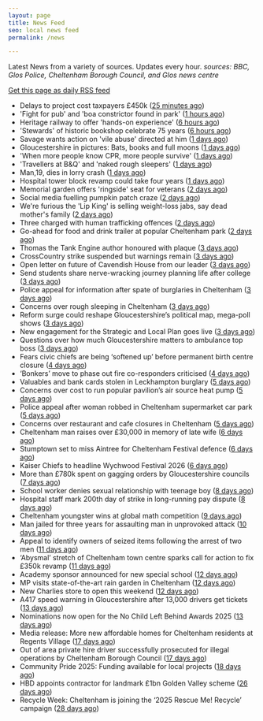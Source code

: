 ```yaml
---
layout: page
title: News Feed
seo: local news feed
permalink: /news

---
```


Latest News from a variety of sources. Updates every hour.
_sources: BBC, Glos Police, Cheltenham Borough Council, and Glos news centre_

[Get this page as daily RSS feed](/daily.rss)

<!-- news_marker starts -->
- Delays to project cost taxpayers £450k ([25 minutes ago](https://www.bbc.com/news/articles/c9q1jyplr39o?at_medium=RSS&at_campaign=rss))
- 'Fight for pub' and 'boa constrictor found in park' ([1 hours ago](https://www.bbc.com/news/articles/c1d0gndpn75o?at_medium=RSS&at_campaign=rss))
- Heritage railway to offer 'hands-on experience' ([6 hours ago](https://www.bbc.com/news/articles/cly42pr95n8o?at_medium=RSS&at_campaign=rss))
- 'Stewards' of historic bookshop celebrate 75 years ([6 hours ago](https://www.bbc.com/news/articles/czdr1grlv63o?at_medium=RSS&at_campaign=rss))
- Savage wants action on 'vile abuse' directed at him ([1 days ago](https://www.bbc.com/sport/football/articles/c8r0jzj5p2vo?at_medium=RSS&at_campaign=rss))
- Gloucestershire in pictures: Bats, books and full moons ([1 days ago](https://www.bbc.com/news/articles/c205g430z56o?at_medium=RSS&at_campaign=rss))
- 'When more people know CPR, more people survive' ([1 days ago](https://www.bbc.com/news/articles/clylg2z6pv1o?at_medium=RSS&at_campaign=rss))
- 'Travellers at B&Q' and 'naked rough sleepers' ([1 days ago](https://www.bbc.com/news/articles/ceq0xgrz8gno?at_medium=RSS&at_campaign=rss))
- Man,19, dies in lorry crash ([1 days ago](https://www.bbc.com/news/articles/cqjwzqyq59wo?at_medium=RSS&at_campaign=rss))
- Hospital tower block revamp could take four years ([1 days ago](https://www.bbc.com/news/articles/cj9703410nxo?at_medium=RSS&at_campaign=rss))
- Memorial garden offers 'ringside' seat for veterans ([2 days ago](https://www.bbc.com/news/articles/cly47dejg32o?at_medium=RSS&at_campaign=rss))
- Social media fuelling pumpkin patch craze ([2 days ago](https://www.bbc.com/news/articles/c9313ew8980o?at_medium=RSS&at_campaign=rss))
- We're furious the 'Lip King' is selling weight-loss jabs, say dead mother's family ([2 days ago](https://www.bbc.com/news/articles/c4gk0w95jyjo?at_medium=RSS&at_campaign=rss))
- Three charged with human trafficking offences ([2 days ago](https://www.bbc.com/news/articles/cqx3wp5de9do?at_medium=RSS&at_campaign=rss))
- Go-ahead for food and drink trailer at popular Cheltenham park ([2 days ago](https://gloucesternewscentre.co.uk/go-ahead-for-food-and-drink-trailer-at-popular-cheltenham-park/))
- Thomas the Tank Engine author honoured with plaque ([3 days ago](https://www.bbc.com/news/articles/czjp7gjk4x4o?at_medium=RSS&at_campaign=rss))
- CrossCountry strike suspended but warnings remain ([3 days ago](https://www.bbc.com/news/articles/cvgd5z7wgkdo?at_medium=RSS&at_campaign=rss))
- Open letter on future of Cavendish House from our leader ([3 days ago](https://www.cheltenham.gov.uk/news/article/3058/open_letter_on_future_of_cavendish_house_from_our_leader))
- Send students share nerve-wracking journey planning life after college ([3 days ago](https://www.bbc.com/news/articles/cpq1zwwjlezo?at_medium=RSS&at_campaign=rss))
- Police appeal for information after spate of burglaries in Cheltenham ([3 days ago](https://gloucesternewscentre.co.uk/police-appeal-for-information-after-spate-of-burglaries-in-cheltenham-2/))
- Concerns over rough sleeping in Cheltenham ([3 days ago](https://gloucesternewscentre.co.uk/concerns-over-rough-sleeping-in-cheltenham/))
- Reform surge could reshape Gloucestershire’s political map, mega-poll shows ([3 days ago](https://gloucesternewscentre.co.uk/reform-surge-could-reshape-gloucestershires-political-map-mega-poll-shows/))
- New engagement for the Strategic and Local Plan goes live ([3 days ago](https://www.cheltenham.gov.uk/news/article/3059/new_engagement_for_the_strategic_and_local_plan_goes_live))
- Questions over how much Gloucestershire matters to ambulance top boss ([3 days ago](https://gloucesternewscentre.co.uk/questions-over-how-much-gloucestershire-matters-to-ambulance-top-boss/))
- Fears civic chiefs are being ‘softened up’ before permanent birth centre closure ([4 days ago](https://gloucesternewscentre.co.uk/fears-civic-chiefs-are-being-softened-up-before-permanent-birth-centre-closure/))
- ‘Bonkers’ move to phase out fire co-responders criticised ([4 days ago](https://gloucesternewscentre.co.uk/bonkers-move-to-phase-out-fire-co-responders-criticised/))
- Valuables and bank cards stolen in Leckhampton burglary ([5 days ago](https://gloucesternewscentre.co.uk/valuables-and-bank-cards-stolen-in-leckhampton-burglary/))
- Concerns over cost to run popular pavilion’s air source heat pump ([5 days ago](https://gloucesternewscentre.co.uk/concerns-over-cost-to-run-popular-pavilions-air-source-heat-pump/))
- Police appeal after woman robbed in Cheltenham supermarket car park ([5 days ago](https://gloucesternewscentre.co.uk/police-appeal-after-woman-robbed-in-cheltenham-supermarket-car-park/))
- Concerns over restaurant and cafe closures in Cheltenham ([5 days ago](https://gloucesternewscentre.co.uk/concerns-over-restaurant-and-cafe-closures-in-cheltenham/))
- Cheltenham man raises over £30,000 in memory of late wife ([6 days ago](https://gloucesternewscentre.co.uk/cheltenham-man-raises-over-30000-in-memory-of-late-wife/))
- Stumptown set to miss Aintree for Cheltenham Festival defence ([6 days ago](https://gloucesternewscentre.co.uk/stumptown-set-to-miss-aintree-for-cheltenham-festival-defence/))
- Kaiser Chiefs to headline Wychwood Festival 2026 ([6 days ago](https://gloucesternewscentre.co.uk/kaiser-chiefs-to-headline-wychwood-festival-2026/))
- More than £780k spent on gagging orders by Gloucestershire councils ([7 days ago](https://gloucesternewscentre.co.uk/more-than-780k-spent-on-gagging-orders-by-gloucestershire-councils/))
- School worker denies sexual relationship with teenage boy ([8 days ago](https://gloucesternewscentre.co.uk/school-worker-denies-sexual-relationship-with-teenage-boy/))
- Hospital staff mark 200th day of strike in long-running pay dispute ([8 days ago](https://gloucesternewscentre.co.uk/hospital-staff-mark-200th-day-of-strike-in-long-running-pay-dispute/))
- Cheltenham youngster wins at global math competition ([9 days ago](https://gloucesternewscentre.co.uk/cheltenham-youngster-wins-at-global-math-competition/))
- Man jailed for three years for assaulting man in unprovoked attack ([10 days ago](https://gloucesternewscentre.co.uk/man-jailed-for-three-years-for-assaulting-man-in-unprovoked-attack/))
- Appeal to identify owners of seized items following the arrest of two men ([11 days ago](https://gloucesternewscentre.co.uk/62581-2/))
- ‘Abysmal’ stretch of Cheltenham town centre sparks call for action to fix £350k revamp ([11 days ago](https://gloucesternewscentre.co.uk/abysmal-stretch-of-cheltenham-town-centre-sparks-call-for-action-to-fix-350k-revamp/))
- Academy sponsor announced for new special school ([12 days ago](https://gloucesternewscentre.co.uk/academy-sponsor-announced-for-new-special-school/))
- MP visits state-of-the-art rain garden in Cheltenham ([12 days ago](https://gloucesternewscentre.co.uk/mp-visits-state-of-the-art-rain-garden-in-cheltenham/))
- New Charlies store to open this weekend ([12 days ago](https://gloucesternewscentre.co.uk/new-charlies-store-to-open-this-weekend/))
- A417 speed warning in Gloucestershire after 13,000 drivers get tickets ([13 days ago](https://gloucesternewscentre.co.uk/a417-speed-warning-in-gloucestershire-after-13000-drivers-get-tickets/))
- Nominations now open for the No Child Left Behind Awards 2025 ([13 days ago](https://www.cheltenham.gov.uk/news/article/3057/nominations_now_open_for_the_no_child_left_behind_awards_2025))
- Media release: More new affordable homes for Cheltenham residents at Regents Village ([17 days ago](https://www.cheltenham.gov.uk/news/article/3055/media_release_more_new_affordable_homes_for_cheltenham_residents_at_regents_village))
- Out of area private hire driver successfully prosecuted for illegal operations by Cheltenham Borough Council ([17 days ago](https://www.cheltenham.gov.uk/news/article/3054/out_of_area_private_hire_driver_successfully_prosecuted_for_illegal_operations_by_cheltenham_borough_council))
- Community Pride 2025: Funding available for local projects ([18 days ago](https://www.cheltenham.gov.uk/news/article/3053/community_pride_2025_funding_available_for_local_projects))
- HBD appoints contractor for landmark £1bn Golden Valley scheme ([26 days ago](https://www.cheltenham.gov.uk/news/article/3052/hbd_appoints_contractor_for_landmark_1bn_golden_valley_scheme))
- Recycle Week: Cheltenham is joining the ‘2025 Rescue Me! Recycle’ campaign ([28 days ago](https://www.cheltenham.gov.uk/news/article/3051/recycle_week_cheltenham_is_joining_the_2025_rescue_me_recycle_campaign))

<!-- news_marker ends -->
